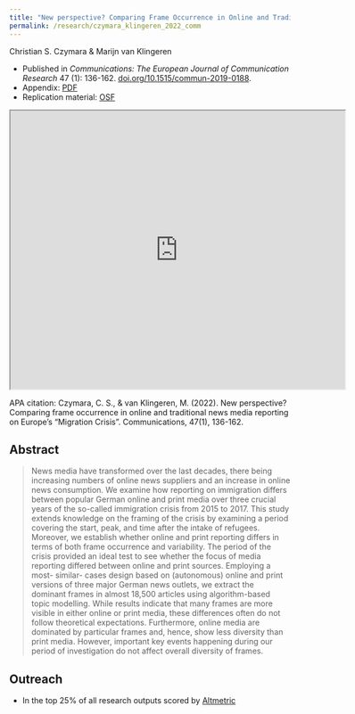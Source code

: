 ```yaml
---
title: "New perspective? Comparing Frame Occurrence in Online and Traditional News Media Reporting on Europe's 'Migration Crisis'"
permalink: /research/czymara_klingeren_2022_comm
---
```

Christian S. Czymara & Marijn van Klingeren

- Published in *Communications: The European Journal of Communication Research* 47 (1): 136-162. [doi.org/10.1515/commun-2019-0188](https://doi.org/10.1515/commun-2019-0188).
- Appendix: [PDF](https://czymara.github.io/files/Czymara_2022_New-perspective_Appendix.pdf)
- Replication material: [OSF](https://osf.io/etg5h/)

<iframe src="https://czymara.github.io/files/Czymara_2022_New-perspective.pdf" width="600" height="500"></iframe>

APA citation: Czymara, C. S., & van Klingeren, M. (2022). New perspective? Comparing frame occurrence in online and traditional news media reporting on Europe’s “Migration Crisis”. Communications, 47(1), 136-162.

Abstract
------
> News media have transformed over the last decades, there being increasing numbers of online news suppliers and an increase in online news consumption. We examine how reporting on immigration differs between popular German online and print media over three crucial years of the so-called immigration crisis from 2015 to 2017. This study extends knowledge on the framing of the crisis by examining a period covering the start, peak, and time after the intake of refugees. Moreover, we establish whether online and print reporting differs in terms of both frame occurrence and variability. The period of the crisis provided an ideal test to see whether the focus of media reporting differed between online and print sources. Employing a most- similar- cases design based on (autonomous) online and print versions of three major German news outlets, we extract the dominant frames in almost 18,500 articles using algorithm-based topic modelling. While results indicate that many frames are more visible in either online or print media, these differences often do not follow theoretical expectations. Furthermore, online media are dominated by particular frames and, hence, show less diversity than print media. However, important key events happening during our period of investigation do not affect overall diversity of frames.

Outreach
------
- In the top 25% of all research outputs scored by [Altmetric](https://www.altmetric.com/details/104025211)

